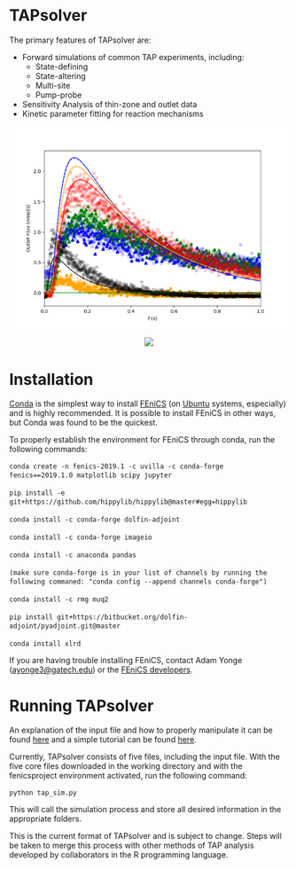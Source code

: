 
# TAPsolver

The primary features of TAPsolver are:
 * Forward simulations of common TAP experiments, including:
   * State-defining
   * State-altering
   * Multi-site 
   * Pump-probe 
 * Sensitivity Analysis of thin-zone and outlet data
 * Kinetic parameter fitting for reaction mechanisms

<p align="center">
  <img src="https://github.com/medford-group/TAPsolver/blob/master/docs/figures/expSimExample.png">
</p>

<p align="center">
  <img src="https://github.com/medford-group/TAPsolver/blob/master/docs/figures/CO.gif">
</p>

# Installation

[Conda](https://docs.conda.io/projects/conda/en/latest/user-guide/install) is the simplest way to install [FEniCS](https://fenicsproject.org/) (on [Ubuntu](https://tutorials.ubuntu.com/tutorial/tutorial-ubuntu-on-windows#0) systems, especially) and is highly recommended. It is possible to install FEniCS in other ways, but Conda was found to be the quickest.

To properly establish the environment for FEniCS through conda, run the following commands:


	conda create -n fenics-2019.1 -c uvilla -c conda-forge fenics==2019.1.0 matplotlib scipy jupyter

	pip install -e git+https://github.com/hippylib/hippylib@master#egg=hippylib

	conda install -c conda-forge dolfin-adjoint

	conda install -c conda-forge imageio

	conda install -c anaconda pandas

	(make sure conda-forge is in your list of channels by running the following commaned: "conda config --append channels conda-forge")

	conda install -c rmg muq2 

	pip install git+https://bitbucket.org/dolfin-adjoint/pyadjoint.git@master

	conda install xlrd

If you are having trouble installing FEniCS, contact Adam Yonge (ayonge3@gatech.edu) or the [FEniCS developers](https://fenicsproject.org/community/).

# Running TAPsolver

An explanation of the input file and how to properly manipulate it can be found [here](https://github.com/medford-group/TAPsolver/tree/master/docs/resources/input_file) and a simple tutorial can be found [here](https://github.com/medford-group/TAPsolver/tree/master/docs/resources/examples/coAdsorption).

Currently, TAPsolver consists of five files, including the input file. With the five core files downloaded in the working directory and with the fenicsproject environment activated, run the following command:

	python tap_sim.py

This will call the simulation process and store all desired information in the appropriate folders.  

This is the current format of TAPsolver and is subject to change. Steps will be taken to merge this process with other methods of TAP analysis developed by collaborators in the R programming language. 
